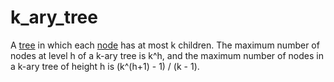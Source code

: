# k_ary_tree

A [tree](mathematics/tree) in which each [node](mathematics/node) has at most k children. The maximum number of nodes at level h of a k-ary tree is k^h, and the maximum number of nodes in a k-ary tree of height h is (k^(h+1) - 1) / (k - 1).
